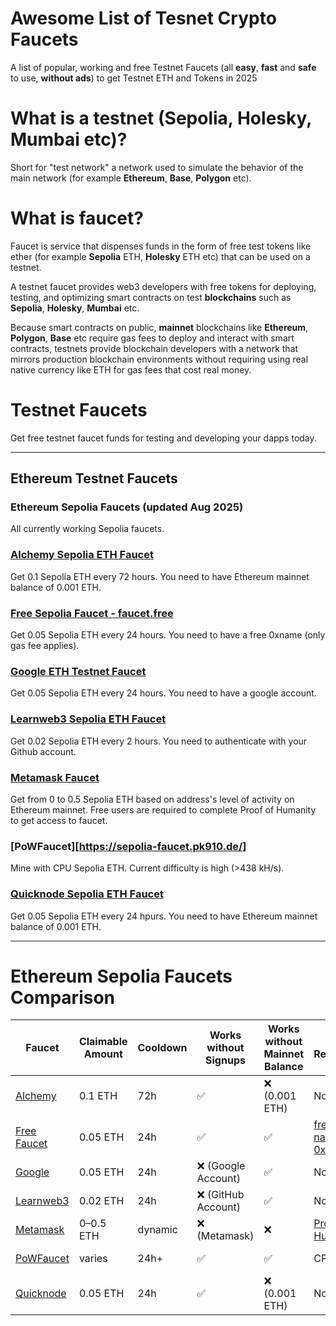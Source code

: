 # Awesome List of Tesnet Crypto Faucets
A list of popular, working and free Testnet Faucets (all **easy**, **fast** and **safe** to use, **without ads**) to get Testnet ETH and Tokens in 2025 

# What is a testnet (Sepolia, Holesky, Mumbai etc)?
Short for "test network" a network used to simulate the behavior of the main network (for example **Ethereum**, **Base**, **Polygon** etc).

# What is faucet?
Faucet is service that dispenses funds in the form of free test tokens like ether (for example **Sepolia** ETH, **Holesky** ETH etc) that can be used on a testnet.

A testnet faucet provides web3 developers with free tokens for deploying, testing, and optimizing smart contracts on test **blockchains** such as **Sepolia**, **Holesky**, **Mumbai** etc.

Because smart contracts on public, **mainnet** blockchains like **Ethereum**, **Polygon**, **Base** etc require gas fees to deploy and interact with smart contracts, testnets provide blockchain developers with a network that mirrors production blockchain environments without requiring using real native currency like ETH for gas fees that cost real money.

# Testnet Faucets
Get free testnet faucet funds for testing and developing your dapps today. 

---

## Ethereum Testnet Faucets

### Ethereum Sepolia Faucets (updated Aug 2025)
All currently working Sepolia faucets.

### [Alchemy Sepolia ETH Faucet](https://www.alchemy.com/faucets/ethereum-sepolia)
Get 0.1 Sepolia ETH every 72 hours. You need to have Ethereum mainnet balance of 0.001 ETH.

### [Free Sepolia Faucet - faucet.free](https://faucet.free)
Get 0.05 Sepolia ETH every 24 hours. You need to have a free 0xname (only gas fee applies).

### [Google ETH Testnet Faucet](https://cloud.google.com/application/web3/faucet)
Get 0.05 Sepolia ETH every 24 hours. You need to have a google account.

### [Learnweb3 Sepolia ETH Faucet](https://learnweb3.io/faucets/sepolia/)
Get 0.02 Sepolia ETH every 2 hours. You need to authenticate with your Github account. 

### [Metamask Faucet](https://docs.metamask.io/developer-tools/faucet/)
Get from 0 to 0.5 Sepolia ETH based on address's level of activity on Ethereum mainnet. Free users are required to complete Proof of Humanity to get access to faucet.

### [PoWFaucet][https://sepolia-faucet.pk910.de/]
Mine with CPU Sepolia ETH. Current difficulty is high (>438 kH/s).

### [Quicknode Sepolia ETH Faucet](https://faucet.quicknode.com/ethereum/sepolia)
Get 0.05 Sepolia ETH every 24 hpurs. You need to have Ethereum mainnet balance of 0.001 ETH.


---
# Ethereum Sepolia Faucets Comparison

| Faucet | Claimable Amount | Cooldown | Works without Signups | Works without Mainnet Balance | Special Requirements | Open Source | Last Check |
|--------|------------------|----------|-----------------------|-------------------------------|----------------------|-------------|------------|
| [Alchemy](https://www.alchemy.com/faucets/ethereum-sepolia) | 0.1 ETH | 72h | ✅ | ❌ (0.001 ETH) | None | ❌ | ✅ Aug 2025 |
| [Free Faucet](https://faucet.free) | 0.05 ETH | 24h | ✅ | ✅ | [free web3 name - 0xname](https://0xname.foo) | ✅ [repo](https://github.com/beastdao/0xname-sepolia-faucet) | ✅ Aug 2025 |
| [Google](https://cloud.google.com/application/web3/faucet) | 0.05 ETH | 24h | ❌ (Google Account) | ✅ | None | ❌ | ✅ Aug 2025 |
| [Learnweb3](https://learnweb3.io/faucets/sepolia/) | 0.02 ETH | 24h | ❌ (GitHub Account) | ✅ | None | ❌ | ✅ Aug 2025 |
| [Metamask](https://docs.metamask.io/developer-tools/faucet/) | 0–0.5 ETH | dynamic | ❌ (Metamask) | ❌ | [Proof of Humanity](https://poh.linea.build/) | ❌ | ✅ Aug 2025 |
| [PoWFaucet](https://sepolia-faucet.pk910.de/) | varies | 24h+ | ✅ | ✅ | CPU mining | ✅ [repo](https://github.com/pk910/testnet-faucet) | ✅ Aug 2025 |
| [Quicknode](https://faucet.quicknode.com/ethereum/sepolia) | 0.05 ETH | 24h | ✅ | ❌ (0.001 ETH) | None | ❌ | ✅ Aug 2025 |
